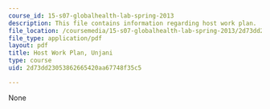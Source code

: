 ```yaml
---
course_id: 15-s07-globalhealth-lab-spring-2013
description: This file contains information regarding host work plan.
file_location: /coursemedia/15-s07-globalhealth-lab-spring-2013/2d73dd23053862665420aa67748f35c5_MIT15_S07S13_host_wor_unj.pdf
file_type: application/pdf
layout: pdf
title: Host Work Plan, Unjani
type: course
uid: 2d73dd23053862665420aa67748f35c5

---
```

None
